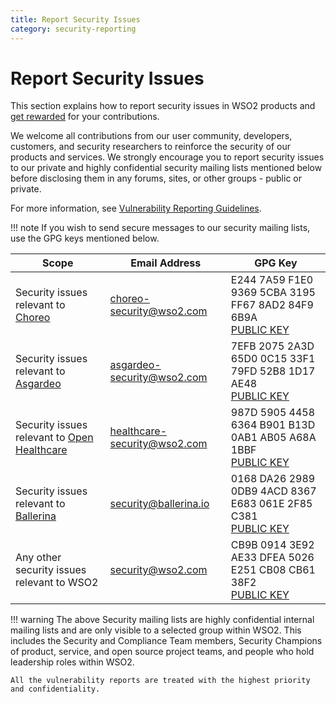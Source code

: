 ```yaml
---
title: Report Security Issues
category: security-reporting
---
```


# Report Security Issues

This section explains how to report security issues in WSO2 products and 
[get rewarded](reward-and-acknowledgement-program/index.md) for your contributions.

We welcome all contributions from our user community, developers, customers, and security researchers to reinforce the 
security of our products and services. We strongly encourage you to report security issues to our private and highly confidential security mailing
lists mentioned below before disclosing them in any forums, sites, or other groups - public or private.

For more information, see [Vulnerability Reporting Guidelines](vulnerability-reporting-guidelines.md).

!!! note 
    If you wish to send secure messages to our security mailing lists, use the GPG keys mentioned below.

| Scope | Email Address | GPG Key |
| ----- | ------------- | ------- |
| Security issues relevant to <a href="https://wso2.com/choreo" target="_blank" rel="noopener noreferrer" class=" externalLink">Choreo</a> | <a href="mailto:choreo-security@wso2.com" target="_blank" rel="noopener noreferrer" class=" externalLink">choreo-security@wso2.com</a> | E244 7A59 F1E0 9369 5CBA 3195 FF67 8AD2 84F9 6B9A <br> <a class="md-button externalLink" href="https://keys.openpgp.org/search?q=E244+7A59+F1E0+9369+5CBA++3195+FF67+8AD2+84F9+6B9A" target="_blank" rel="noopener noreferrer">PUBLIC KEY</a> |
| Security issues relevant to <a href="https://asgardeo.io/" target="_blank" rel="noopener noreferrer" class=" externalLink">Asgardeo</a> | <a href="mailto:asgardeo-security@wso2.com" target="_blank" rel="noopener noreferrer" class=" externalLink">asgardeo-security@wso2.com</a> | 7EFB 2075 2A3D 65D0 0C15 33F1 79FD 52B8 1D17 AE48 <br> <a class="md-button externalLink" href="https://keys.openpgp.org/search?q=7EFB+2075+2A3D+65D0+0C15++33F1+79FD+52B8+1D17+AE48" target="_blank" rel="noopener noreferrer">PUBLIC KEY</a> |
| Security issues relevant to <a href="https://wso2.com/solutions/healthcare/" target="_blank" rel="noopener noreferrer" class=" externalLink">Open Healthcare</a> | <a href="mailto:healthcare-security@wso2.com" target="_blank" rel="noopener noreferrer" class=" externalLink">healthcare-security@wso2.com</a> | 987D 5905 4458 6364 B901 B13D 0AB1 AB05 A68A 1BBF <br> <a class="md-button externalLink" href="https://keys.openpgp.org/search?q=987D+5905+4458+6364+B901+B13D+0AB1+AB05+A68A+1BBF" target="_blank" rel="noopener noreferrer">PUBLIC KEY</a> |
| Security issues relevant to <a href="https://ballerina.io/security-policy/" target="_blank" rel="noopener noreferrer" class=" externalLink">Ballerina</a>| <a href="mailto:security@ballerina.io" target="_blank" rel="noopener noreferrer" class=" externalLink">security@ballerina.io</a> | 0168 DA26 2989 0DB9 4ACD 8367 E683 061E 2F85 C381 <br> <a class="md-button externalLink" href="https://pgp.mit.edu/pks/lookup?search=security%40ballerina.io+&amp;op=index" target="_blank" rel="noopener noreferrer">PUBLIC KEY</a> |
| Any other security issues relevant to WSO2 | <a href="mailto:security@wso2.com" target="_blank" rel="noopener noreferrer" class=" externalLink">security@wso2.com</a> | CB9B 0914 3E92 AE33 DFEA 5026 E251 CB08 CB61 38F2 <br> <a class="md-button externalLink" href="https://keys.openpgp.org/search?q=CB9B+0914+3E92+AE33+DFEA++5026+E251+CB08+CB61+38F2" target="_blank" rel="noopener noreferrer">PUBLIC KEY</a> |

!!! warning
    The above Security mailing lists are highly confidential internal mailing lists and are only visible to a selected 
    group within WSO2. This includes the Security and Compliance Team members, Security Champions of product, service, 
    and open source project teams, and people who hold leadership roles within WSO2. 

    All the vulnerability reports are treated with the highest priority and confidentiality.
